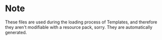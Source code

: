 # Note

These files are used during the loading process of Templates, and therefore they
aren't modifiable with a resource pack, sorry. They are automatically generated.